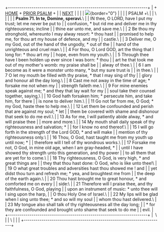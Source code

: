 +-----------------------------------------------------------------------+
| \+ [HOME](../index.html) + [PRIOR PSALM](Ps70.html) +                 |
| [NEXT](Ps72.html)                                                     |
|                                                                       |
| ![](http://stats.superstats.com/b/ss/DAVIDMCMANNES/1){border="0"}     |
|                                                                       |
| PSALM +\                                                              |
| \                                                                     |
|                                                                       |
| **Psalm 71. In te, Domine, speravi.**\                                |
| IN thee, O LORD, have I put my trust; let me never be put to          |
| confusion, \* but rid me and deliver me in thy righteousness; incline |
| thine ear unto me, and save me.\                                      |
| 2 Be thou my stronghold, whereunto I may alway resort: \* thou hast   |
| promised to help me, for thou art my house of defence, and my         |
| castle.\                                                              |
| 3 Deliver me, O my God, out of the hand of the ungodly, \* out of the |
| hand of the unrighteous and cruel man.\                               |
| 4 For thou, O Lord GOD, art the thing that I long for: \* thou art my |
| hope, even from my youth.\                                            |
| 5 Through thee have I been holden up ever since I was born: \* thou   |
| art he that took me out of my mother\'s womb: my praise shall be      |
| alway of thee.\                                                       |
| 6 I am become as it were a monster unto many, \* but my sure trust is |
| in thee.\                                                             |
| 7 O let my mouth be filled with thy praise, \* that I may sing of thy |
| glory and honour all the day long.\                                   |
| 8 Cast me not away in the time of age; \* forsake me not when my      |
| strength faileth me.\                                                 |
| 9 For mine enemies speak against me; \* and they that lay wait for my |
| soul take their counsel together, saying,\                            |
| 10 God hath forsaken him; \* persecute him, and take him, for there   |
| is none to deliver him.\                                              |
| 11 Go not far from me, O God; \* my God, haste thee to help me.\      |
| 12 Let them be confounded and perish that are against my soul; \* let |
| them be covered with shame and dishonour that seek to do me evil.\    |
| 13 As for me, I will patiently abide alway, \* and will praise thee   |
| more and more.\                                                       |
| 14 My mouth shall daily speak of thy righteousness and salvation; \*  |
| for I know no end thereof.\                                           |
| 15 I will go forth in the strength of the Lord GOD, \* and will make  |
| mention of thy righteousness only.\                                   |
| 16 Thou, O God, hast taught me from my youth up until now; \*         |
| therefore will I tell of thy wondrous works.\                         |
| 17 Forsake me not, O God, in mine old age, when I am gray-headed, \*  |
| until I have showed thy strength unto this generation, and thy power  |
| to all them that are yet for to come.\                                |
| 18 Thy righteousness, O God, is very high, \* and great things are    |
| they that thou hast done: O God, who is like unto thee!\              |
| 19 O what great troubles and adversities hast thou showed me ! and    |
| yet didst thou turn and refresh me; \* yea, and broughtest me from    |
| the deep of the earth again.\                                         |
| 20 Thou hast brought me to great honour, \* and comforted me on every |
| side:\                                                                |
| 21 Therefore will I praise thee, and thy faithfulness, O God, playing |
| upon an instrument of music: \* unto thee will I sing upon the harp,  |
| O thou Holy One of Israel.\                                           |
| 22 My lips will be glad when I sing unto thee; \* and so will my soul |
| whom thou hast delivered.\                                            |
| 23 My tongue also shall talk of thy righteousness all the day long;   |
| \* for they are confounded and brought unto shame that seek to do me  |
| evil.                                                                 |
+-----------------------------------------------------------------------+
|  \                                                                    |
| \                                                                     |
| [](http://www.episcopalnet.org/DBS/DOR.html)                          |
+-----------------------------------------------------------------------+
